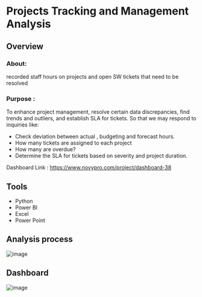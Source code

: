 # Projects Tracking and Management Analysis 

## Overview

### About: 
recorded staff hours on projects and open SW tickets that need to be resolved

### Purpose :
To enhance project management, resolve certain data discrepancies, find trends and outliers, and establish SLA for tickets. So that we may respond to inquiries like:
- Check deviation between actual , budgeting and forecast hours.
- How many tickets are assigned to each project
- How many are overdue?
- Determine the SLA for tickets based on severity and project duration.

Dashboard Link : https://www.novypro.com/project/dashboard-38
## Tools
- Python 
- Power BI
- Excel 
- Power Point

## Analysis process 
![image](https://user-images.githubusercontent.com/90741989/232035537-b05f7e2f-0167-4bae-a382-f735a1119ebc.png)

## Dashboard
![image](https://user-images.githubusercontent.com/90741989/232035978-c18e39cc-e9aa-450b-91ea-e1e4e8cf9e7c.png)
